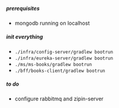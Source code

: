 
##### prerequisites
- mongodb running on localhost


##### init everything
- `./infra/config-server/gradlew bootrun`
- `./infra/eureka-server/gradlew bootrun`
- `./ms/ms-books/gradlew bootrun`
- `./bff/books-client/gradlew bootrun`


##### to do
- configure rabbitmq and zipin-server
